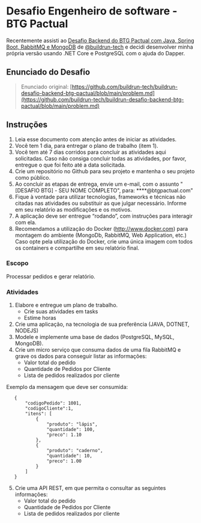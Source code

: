 # Desafio Engenheiro de software - BTG Pactual

Recentemente assisti ao [Desafio Backend do BTG Pactual com Java, Spring Boot, RabbitMQ e MongoDB](https://www.youtube.com/watch?v=e_WgAB0Th_I) de [@buildrun-tech](https://www.youtube.com/@buildrun-tech) e decidi desenvolver minha própria versão usando .NET Core e PostgreSQL com o ajuda do Dapper.

## Enunciado do Desafio

> Enunciado original: [https://github.com/buildrun-tech/buildrun-desafio-backend-btg-pactual/blob/main/problem.md](https://github.com/buildrun-tech/buildrun-desafio-backend-btg-pactual/blob/main/problem.md)

## Instruções

1. Leia esse documento com atenção antes de iniciar as atividades.
2. Você tem 1 dia, para entregar o plano de trabalho (item 1).
3. Você tem até 7 dias corridos para concluir as atividades aqui solicitadas.
   Caso não consiga concluir todas as atividades, por favor, entregue o que foi feito até a data solicitada.
4. Crie um repositório no Github para seu projeto e mantenha o seu projeto como público.
5. Ao concluir as etapas de entrega, envie um e-mail, com o assunto "[DESAFIO BTG] - SEU NOME COMPLETO", para: ****@btgpactual.com" 
6. Fique à vontade para utilizar tecnologias, frameworks e técnicas não citadas nas atividades ou substituir as que julgar necessário. Informe em seu relatório as modificações e os motivos.
7. A aplicação deve ser entregue “rodando”, com instruções para interagir com ela.
8. Recomendamos a utilização do Docker (http://www.docker.com) para montagem do ambiente (MongoDb, RabbitMQ, Web Application, etc.)
   Caso opte pela utilização do Docker, crie uma única imagem com todos os containers e compartilhe em seu relatório final.

### Escopo
Processar pedidos e gerar relatório.

### Atividades
1. Elabore e entregue um plano de trabalho.
   - Crie suas atividades em tasks
   - Estime horas
2. Crie uma aplicação, na tecnologia de sua preferência (JAVA, DOTNET, NODEJS)
3. Modele e implemente uma base de dados (PostgreSQL, MySQL, MongoDB).
4. Crie um micro serviço que consuma dados de uma fila RabbitMQ e grave os dados para conseguir listar as informações:
   - Valor total do pedido
   - Quantidade de Pedidos por Cliente
   - Lista de pedidos realizados por cliente

Exemplo da mensagem que deve ser consumida:

```
   {
       "codigoPedido": 1001,
       "codigoCliente":1,
       "itens": [
           {
               "produto": "lápis",
               "quantidade": 100,
               "preco": 1.10
           },
           {
               "produto": "caderno",
               "quantidade": 10,
               "preco": 1.00
           }
       ]
   }
```


5. Crie uma API REST, em que permita o consultar as seguintes informações:
   - Valor total do pedido
   - Quantidade de Pedidos por Cliente
   - Lista de pedidos realizados por cliente
